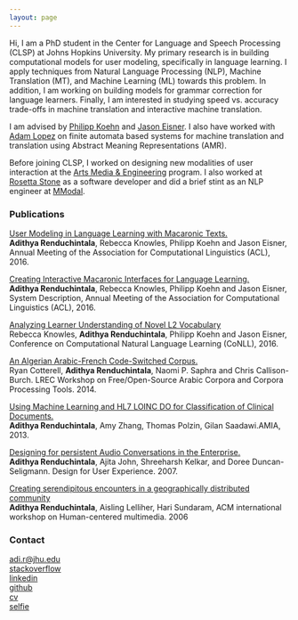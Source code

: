 ```yaml
---
layout: page
---
```

Hi, I am a PhD student in the Center for Language and Speech Processing (CLSP) at Johns Hopkins University. My primary research is in building computational models for user modeling, specifically in language learning. I apply techniques from Natural Language Processing (NLP), Machine Translation (MT), and Machine Learning (ML) towards this problem. In addition, I am working on building models for grammar correction for language learners. Finally, I am interested in studying speed vs. accuracy trade-offs in machine translation and interactive machine translation.

I am advised by [Philipp Koehn](http://www.cs.jhu.edu/~phi/) and [Jason Eisner](http://www.cs.jhu.edu/~jason/). I also have worked with [Adam Lopez](http://alopez.github.io/) on finite automata based systems for machine translation and translation using Abstract Meaning Representations (AMR). 

Before joining CLSP, I worked on designing new modalities of user interaction at the [Arts Media & Engineering](https://artsmediaengineering.asu.edu/) program. I also worked at [Rosetta Stone](http://www.rosettastone.com/) as a software developer and did a brief stint as an NLP engineer at [MModal](https://mmodal.com/).

### Publications
[User Modeling in Language Learning with Macaronic Texts.](http://aclweb.org/anthology/P/P16/P16-1175.pdf)  
**Adithya Renduchintala**, Rebecca Knowles, Philipp Koehn and Jason Eisner, Annual Meeting of the Association for Computational Linguistics (ACL), 2016.

[Creating Interactive Macaronic Interfaces for Language Learning.](http://aclweb.org/anthology/P/P16/P16-4023.pdf)  
**Adithya Renduchintala**, Rebecca Knowles, Philipp Koehn and Jason Eisner, System Description, Annual Meeting of the Association for Computational Linguistics (ACL), 2016.

[Analyzing Learner Understanding of Novel L2 Vocabulary](http://aclweb.org/anthology/K/K16/K16-1013.pdf)  
Rebecca Knowles, **Adithya Renduchintala**, Philipp Koehn and Jason Eisner, Conference on Computational Natural Language Learning (CoNLL), 2016. 

[An Algerian Arabic-French Code-Switched Corpus.](https://ryancotterell.github.io/papers/cotterell+al.osact14.pdf)  
Ryan Cotterell, **Adithya Renduchintala**, Naomi P. Saphra and Chris Callison-Burch. LREC Workshop on Free/Open-Source Arabic Corpora and Corpora Processing Tools. 2014. 

[Using Machine Learning and HL7 LOINC DO for Classification of Clinical Documents.](https://knowledge.amia.org/amia-55142-a2013e-1.580047/t-06-1.582200/f-006-1.582201/a-439-1.582683/a-440-1.582680?qr=1)  
**Adithya Renduchintala**, Amy Zhang, Thomas Polzin, Gilan Saadawi.AMIA, 2013. 

[Designing for persistent Audio Conversations in the Enterprise.](http://dl.acm.org/citation.cfm?doid=1389908.1389923)  
**Adithya Renduchintala**, Ajita John, Shreeharsh Kelkar, and Doree Duncan-Seligmann. Design for User Experience. 2007.

[Creating serendipitous encounters in a geographically distributed community](http://sundaram.cs.illinois.edu/pubs/2006/hcm17-Renduchintala.pdf)  
**Adithya Renduchintala**, Aisling Lelliher, Hari Sundaram, ACM international workshop on Human-centered multimedia. 2006

### Contact
[adi.r@jhu.edu](mailto:adi.r@jhu.edu)  
[stackoverflow](http://stackoverflow.com/users/2320784/adi)  
[linkedin](https://www.linkedin.com/in/adithyarenduchintala)  
[github](https://github.com/arendu)  
[cv](https://raw.githubusercontent.com/arendu/arendu.github.io/master/images/resume.pdf)  
[selfie](https://raw.githubusercontent.com/arendu/arendu.github.io/master/images/selfie.jpg)  

